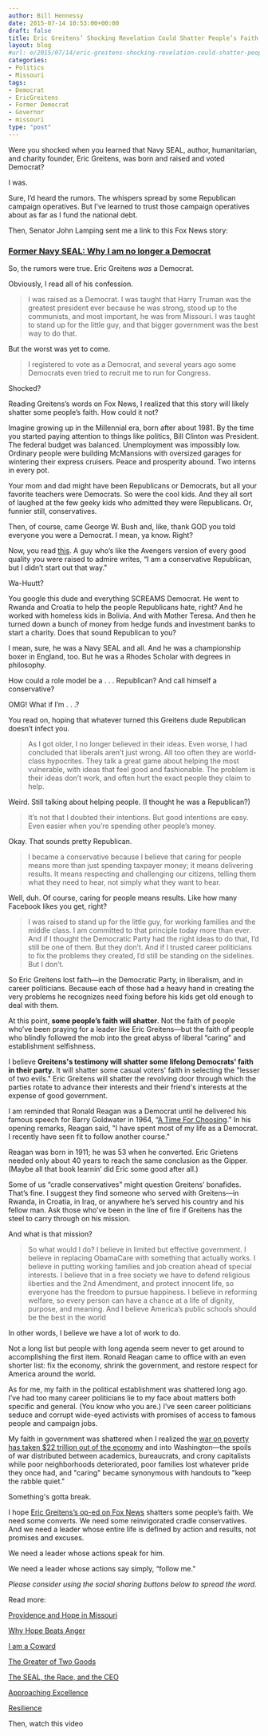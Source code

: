 ```yaml
---
author: Bill Hennessy
date: 2015-07-14 10:53:00+00:00
draft: false
title: Eric Greitens’ Shocking Revelation Could Shatter People’s Faith
layout: blog
#url: e/2015/07/14/eric-greitens-shocking-revelation-could-shatter-peoples-faith/
categories:
- Politics
- Missouri
tags:
- Democrat
- EricGreitens
- Former Democrat
- Governor
- missouri
type: "post"
---
```


Were you shocked when you learned that Navy SEAL, author, humanitarian, and charity founder, Eric Greitens, was born and raised and voted Democrat?

I was.

Sure, I’d heard the rumors. The whispers spread by some Republican campaign operatives. But I’ve learned to trust those campaign operatives about as far as I fund the national debt.

Then, Senator John Lamping sent me a link to this Fox News story:



### [Former Navy SEAL: Why I am no longer a Democrat](https://www.foxnews.com/opinion/2015/07/13/former-navy-seal-why-am-no-longer-democrat.html)



So, the rumors were true. Eric Greitens _was_ a Democrat.

Obviously, I read all of his confession.



> I was raised as a Democrat. I was taught that Harry Truman was the greatest president ever because he was strong, stood up to the communists, and most important, he was from Missouri. I was taught to stand up for the little guy, and that bigger government was the best way to do that.



But the worst was yet to come.



> I registered to vote as a Democrat, and several years ago some Democrats even tried to recruit me to run for Congress.



Shocked?

Reading Greitens’s words on Fox News, I realized that this story will likely shatter some people’s faith. How could it not?

Imagine growing up in the Millennial era, born after about 1981. By the time you started paying attention to things like politics, Bill Clinton was President. The federal budget was balanced. Unemployment was impossibly low. Ordinary people were building McMansions with oversized garages for wintering their express cruisers. Peace and prosperity abound. Two interns in every pot.

Your mom and dad might have been Republicans or Democrats, but all your favorite teachers were Democrats. So were the cool kids. And they all sort of laughed at the few geeky kids who admitted they were Republicans. Or, funnier still, conservatives.

Then, of course, came George W. Bush and, like, thank GOD you told everyone you were a Democrat. I mean, ya know. Right?

Now, you read [this](https://www.foxnews.com/opinion/2015/07/13/former-navy-seal-why-am-no-longer-democrat.html). A guy who’s like the Avengers version of every good quality you were raised to admire writes, “I am a conservative Republican, but I didn’t start out that way."

Wa-Huutt?

You google this dude and everything SCREAMS Democrat. He went to Rwanda and Croatia to help the people Republicans hate, right? And he worked with homeless kids in Bolivia. And with Mother Teresa. And then he turned down a bunch of money from hedge funds and investment banks to start a charity. Does that sound Republican to you?

I mean, sure, he was a Navy SEAL and all. And he was a championship boxer in England, too. But he was a Rhodes Scholar with degrees in philosophy.

How could a role model be a . . . Republican? And call himself a conservative?

OMG! What if I’m . . .?

You read on, hoping that whatever turned this Greitens dude Republican doesn’t infect you.



> As I got older, I no longer believed in their ideas. Even worse, I had concluded that liberals aren’t just wrong. All too often they are world-class hypocrites. They talk a great game about helping the most vulnerable, with ideas that feel good and fashionable. The problem is their ideas don’t work, and often hurt the exact people they claim to help.



Weird. Still talking about helping people. (I thought he was a Republican?)



> It’s not that I doubted their intentions. But good intentions are easy. Even easier when you’re spending other people’s money.



Okay. That sounds pretty Republican.



> I became a conservative because I believe that caring for people means more than just spending taxpayer money; it means delivering results. It means respecting and challenging our citizens, telling them what they need to hear, not simply what they want to hear.



Well, duh. Of course, caring for people means results. Like how many Facebook likes you get, right?



> I was raised to stand up for the little guy, for working families and the middle class. I am committed to that principle today more than ever. And if I thought the Democratic Party had the right ideas to do that, I’d still be one of them. But they don’t. And if I trusted career politicians to fix the problems they created, I’d still be standing on the sidelines. But I don’t.



So Eric Greitens lost faith—in the Democratic Party, in liberalism, and in career politicians. Because each of those had a heavy hand in creating the very problems he recognizes need fixing before his kids get old enough to deal with them.

At this point, **some people’s faith will shatter**. Not the faith of people who’ve been praying for a leader like Eric Greitens—but the faith of people who blindly followed the mob into the great abyss of liberal “caring” and establishment selfishness.

I believe **Greitens's testimony will shatter some lifelong Democrats' faith in their party.** It will shatter some casual voters' faith in selecting the "lesser of two evils." Eric Greitens will shatter the revolving door through which the parties rotate to advance their interests and their friend's interests at the expense of good government.

I am reminded that Ronald Reagan was a Democrat until he delivered his famous speech for Barry Goldwater in 1964, “[A Time For Choosing](https://www.reagan.utexas.edu/archives/reference/timechoosing.html).” In his opening remarks, Reagan said, "I have spent most of my life as a Democrat. I recently have seen fit to follow another course."

Reagan was born in 1911; he was 53 when he converted. Eric Grietens needed only about 40 years to reach the same conclusion as the Gipper. (Maybe all that book learnin’ did Eric some good after all.)

Some of us “cradle conservatives” might question Greitens’ bonafides. That’s fine. I suggest they find someone who served with Greitens—in Rwanda, in Croatia, in Iraq, or anywhere he’s served his country and his fellow man. Ask those who’ve been in the line of fire if Greitens has the steel to carry through on his mission.

And what is that mission?



> So what would I do? I believe in limited but effective government. I believe in replacing ObamaCare with something that actually works. I believe in putting working families and job creation ahead of special interests. I believe that in a free society we have to defend religious liberties and the 2nd Amendment, and protect innocent life, so everyone has the freedom to pursue happiness. I believe in reforming welfare, so every person can have a chance at a life of dignity, purpose, and meaning. And I believe America’s public schools should be the best in the world

In other words, I believe we have a lot of work to do.



Not a long list but people with long agenda seem never to get around to accomplishing the first item. Ronald Reagan came to office with an even shorter list: fix the economy, shrink the government, and restore respect for America around the world.

As for me, my faith in the political establishment was shattered long ago. I’ve had too many career politicians lie to my face about matters both specific and general. (You know who you are.) I’ve seen career politicians seduce and corrupt wide-eyed activists with promises of access to famous people and campaign jobs.

My faith in government was shattered when I realized the [war on poverty has taken $22 trillion out of the economy](https://www.heritage.org/research/reports/2014/09/the-war-on-poverty-after-50-years) and into Washington—the spoils of war distributed between academics, bureaucrats, and crony capitalists while poor neighborhoods deteriorated, poor families lost whatever pride they once had, and "caring" became synonymous with handouts to "keep the rabble quiet."

Something's gotta break.

I hope [Eric Greitens’s op-ed on Fox News](https://www.foxnews.com/opinion/2015/07/13/former-navy-seal-why-am-no-longer-democrat.html) shatters some people’s faith. We need some converts. We need some reinvigorated cradle conservatives. And we need a leader whose entire life is defined by action and results, not promises and excuses.

We need a leader whose actions speak for him.

We need a leader whose actions say simply, “follow me."

_Please consider using the social sharing buttons below to spread the word._

Read more:

[Providence and Hope in Missouri](https://hennessysview.com/2015/03/05/providence-and-hope-in-missouri/)

[Why Hope Beats Anger](https://hennessysview.com/2015/03/07/why-hope-beats-anger/)

[I am a Coward](https://hennessysview.com/2015/03/26/i-am-coward/)

[The Greater of Two Goods](https://hennessysview.com/2015/04/09/the-greater-of-two-goods/)

[The SEAL, the Race, and the CEO](https://hennessysview.com/2015/04/10/the-seal-the-race-and-the-ceo/)

[Approaching Excellence](https://hennessysview.com/2015/04/21/approaching-excellence/)

[Resilience](https://hennessysview.com/2015/05/19/i-finally-finished-reading-resilience-by-eric-greitens/)

Then, watch this video


